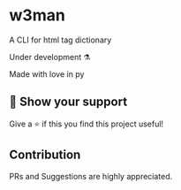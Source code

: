 # w3man
A CLI for html tag dictionary

Under development :alembic:

Made with love in py
## 🖤 Show your support

Give a ⭐ if this you find this project useful!

## Contribution

PRs and Suggestions are highly appreciated. 

